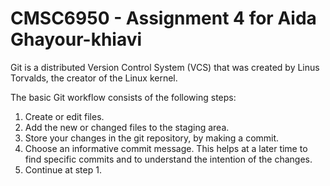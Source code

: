 # CMSC6950 - Assignment 4 for Aida Ghayour-khiavi

Git is a distributed Version Control System (VCS) that was created by
Linus Torvalds, the creator of the Linux kernel.

The basic Git workflow consists of the following steps:
1. Create or edit files.
2. Add the new or changed files to the staging area.
3. Store your changes in the git repository, by making a commit.
4. Choose an informative commit message. This helps at a later time to 
find
specific commits and to understand the intention of the changes.
5. Continue at step 1.
